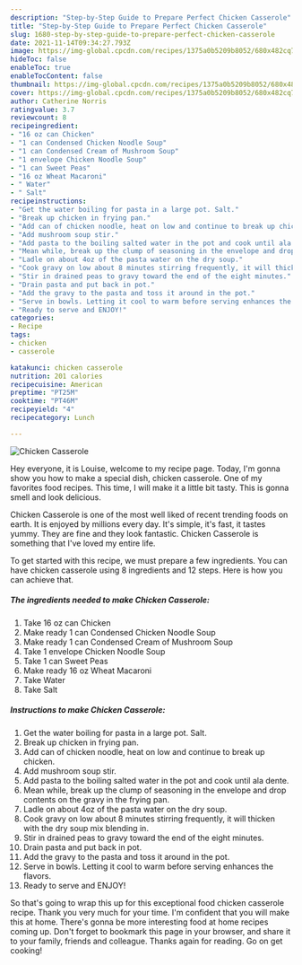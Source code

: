 ```yaml
---
description: "Step-by-Step Guide to Prepare Perfect Chicken Casserole"
title: "Step-by-Step Guide to Prepare Perfect Chicken Casserole"
slug: 1680-step-by-step-guide-to-prepare-perfect-chicken-casserole
date: 2021-11-14T09:34:27.793Z
image: https://img-global.cpcdn.com/recipes/1375a0b5209b8052/680x482cq70/chicken-casserole-recipe-main-photo.jpg
hideToc: false
enableToc: true
enableTocContent: false
thumbnail: https://img-global.cpcdn.com/recipes/1375a0b5209b8052/680x482cq70/chicken-casserole-recipe-main-photo.jpg
cover: https://img-global.cpcdn.com/recipes/1375a0b5209b8052/680x482cq70/chicken-casserole-recipe-main-photo.jpg
author: Catherine Norris
ratingvalue: 3.7
reviewcount: 8
recipeingredient:
- "16 oz can Chicken"
- "1 can Condensed Chicken Noodle Soup"
- "1 can Condensed Cream of Mushroom Soup"
- "1 envelope Chicken Noodle Soup"
- "1 can Sweet Peas"
- "16 oz Wheat Macaroni"
- " Water"
- " Salt"
recipeinstructions:
- "Get the water boiling for pasta in a large pot. Salt."
- "Break up chicken in frying pan."
- "Add can of chicken noodle, heat on low and continue to break up chicken."
- "Add mushroom soup stir."
- "Add pasta to the boiling salted water in the pot and cook until ala dente."
- "Mean while, break up the clump of seasoning in the envelope and drop contents on the gravy in the frying pan."
- "Ladle on about 4oz of the pasta water on the dry soup."
- "Cook gravy on low about 8 minutes stirring frequently, it will thicken with the dry soup mix blending in."
- "Stir in drained peas to gravy toward the end of the eight minutes."
- "Drain pasta and put back in pot."
- "Add the gravy to the pasta and toss it around in the pot."
- "Serve in bowls. Letting it cool to warm before serving enhances the flavors."
- "Ready to serve and ENJOY!"
categories:
- Recipe
tags:
- chicken
- casserole

katakunci: chicken casserole 
nutrition: 201 calories
recipecuisine: American
preptime: "PT25M"
cooktime: "PT46M"
recipeyield: "4"
recipecategory: Lunch

---
```



![Chicken Casserole](https://img-global.cpcdn.com/recipes/1375a0b5209b8052/680x482cq70/chicken-casserole-recipe-main-photo.jpg)

Hey everyone, it is Louise, welcome to my recipe page. Today, I'm gonna show you how to make a special dish, chicken casserole. One of my favorites food recipes. This time, I will make it a little bit tasty. This is gonna smell and look delicious.



Chicken Casserole is one of the most well liked of recent trending foods on earth. It is enjoyed by millions every day. It's simple, it's fast, it tastes yummy. They are fine and they look fantastic. Chicken Casserole is something that I've loved my entire life.


To get started with this recipe, we must prepare a few ingredients. You can have chicken casserole using 8 ingredients and 12 steps. Here is how you can achieve that.

<!--inarticleads1-->

##### The ingredients needed to make Chicken Casserole:

1. Take 16 oz can Chicken
1. Make ready 1 can Condensed Chicken Noodle Soup
1. Make ready 1 can Condensed Cream of Mushroom Soup
1. Take 1 envelope Chicken Noodle Soup
1. Take 1 can Sweet Peas
1. Make ready 16 oz Wheat Macaroni
1. Take  Water
1. Take  Salt




<!--inarticleads2-->

##### Instructions to make Chicken Casserole:

1. Get the water boiling for pasta in a large pot. Salt.
1. Break up chicken in frying pan.
1. Add can of chicken noodle, heat on low and continue to break up chicken.
1. Add mushroom soup stir.
1. Add pasta to the boiling salted water in the pot and cook until ala dente.
1. Mean while, break up the clump of seasoning in the envelope and drop contents on the gravy in the frying pan.
1. Ladle on about 4oz of the pasta water on the dry soup.
1. Cook gravy on low about 8 minutes stirring frequently, it will thicken with the dry soup mix blending in.
1. Stir in drained peas to gravy toward the end of the eight minutes.
1. Drain pasta and put back in pot.
1. Add the gravy to the pasta and toss it around in the pot.
1. Serve in bowls. Letting it cool to warm before serving enhances the flavors.
1. Ready to serve and ENJOY!



So that's going to wrap this up for this exceptional food chicken casserole recipe. Thank you very much for your time. I'm confident that you will make this at home. There's gonna be more interesting food at home recipes coming up. Don't forget to bookmark this page in your browser, and share it to your family, friends and colleague. Thanks again for reading. Go on get cooking!
